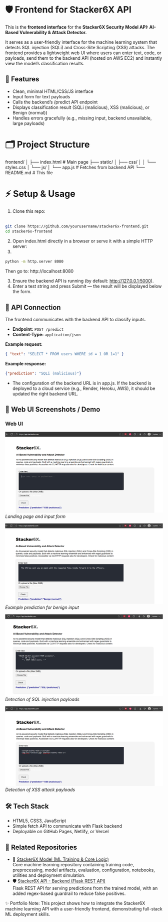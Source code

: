 # 🛡️ Frontend for Stacker6X API

This is the **frontend interface** for the **Stacker6X Security Model API: AI-Based Vulnerability & Attack Detector.**

It serves as a user-friendly interface for the machine learning system that detects SQL injection (SQLi) and Cross-Site Scripting (XSS) attacks.
The frontend provides a lightweight web UI where users can enter text, code, or payloads, send them to the backend API (hosted on AWS EC2) and instantly view the model’s classification results.


## 🚀 Features
- Clean, minimal HTML/CSS/JS interface
- Input form for text payloads
- Calls the backend’s /predict API endpoint
- Displays classification result (SQLi (malicious), XSS (malicious), or Benign (normal))
- Handles errors gracefully (e.g., missing input, backend unavailable, large payloads)


# 🗂️ Project Structure

frontend/
│
├── index.html        # Main page
├── static/
│   ├── css/
│   │   └── styles.css
│   └── js/
│       └── app.js    # Fetches from backend API
└── README.md         # This file


# ⚡ Setup & Usage

1. Clone this repo:

```bash

git clone https://github.com/yourusername/stacker6x-frontend.git
cd stacker6x-frontend
```

2. Open index.html directly in a browser or serve it with a simple HTTP server:
3. 
```bash
python -m http.server 8080
```
Then go to: http://localhost:8080

3. Ensure the backend API is running (by default: http://127.0.0.1:5000).
4. Enter a test string and press Submit — the result will be displayed below the form.


## 🔗 API Connection

The frontend communicates with the backend API to classify inputs.

- **Endpoint:** `POST /predict`  
- **Content-Type:** `application/json`  

**Example request:**
```json
{ "text": "SELECT * FROM users WHERE id = 1 OR 1=1" }
```

**Example response:**

```json
{"prediction": "SQLi (malicious)"}
```
-  The configuration of the backend URL is in app.js. If the backend is deployed to a cloud service (e.g., Render, Heroku, AWS), it should be updated the right backend URL.


## 🎨 Web UI Screenshots / Demo

### Web UI
![Stacker6X API Frontend Landing](https://github.com/Temprog/Stacker6X-frontend/blob/main/images/demo1.png)
*Landing page and input form*

![Detection/prediction of normal/benign text](https://github.com/Temprog/Stacker6X-frontend/blob/main/images/demo2.png)
*Example prediction for benign input*

![Detection/prediction of SQLi malicious code](https://github.com/Temprog/Stacker6X-frontend/blob/main/images/demo3.png)
*Detection of SQL injection payloads*

![Detection/predicition of XSS malicious payloads](https://github.com/Temprog/Stacker6X-frontend/blob/main/images/demo4.png)
*Detection of XSS attack payloads*


## 🛠️ Tech Stack

- HTML5, CSS3, JavaScript
- Simple fetch API to communicate with Flask backend
- Deployable on GitHub Pages, Netlify, or Vercel


## 📂 Related Repositories

- 🧠 [Stacker6X Model (ML Training & Core Logic)](https://github.com/Temprog/Stacker6X-Model)  
  Core machine learning repository containing training code, preprocessing, model artifacts, evaluation, configuration, notebooks, utilities and deployment simulation.   
- 🛡️ [Stacker6X API - Backend (Flask REST API)](https://github.com/Temprog/Stacker6X-API)  
  Flask REST API for serving predictions from the trained model, with an added regex-based guardrail to reduce false positives.  


✨ Portfolio Note: This project shows how to integrate the Stacker6X machine learning API with a user-friendly frontend, demonstrating full-stack ML deployment skills.
